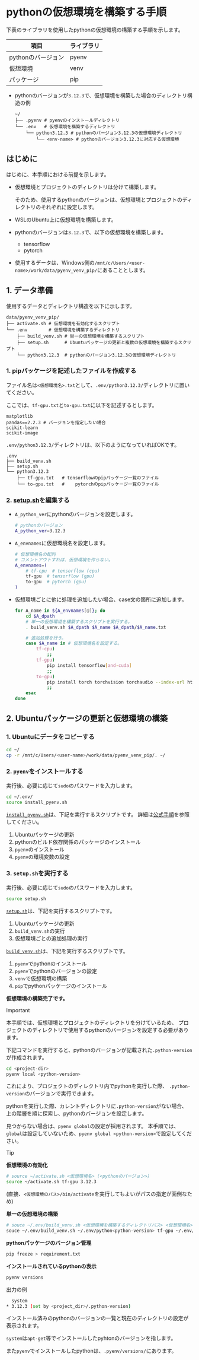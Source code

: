 <!--
    pythonの仮想環境を構築する手順を示す。
 -->

# pythonの仮想環境を構築する手順

下表のライブラリを使用したpythonの仮想環境の構築する手順を示します。

|項目              |ライブラリ|
|------------------|----------|
|pythonのバージョン|pyenv     |
|仮想環境          |venv      |
|パッケージ        |pip       |

* pythonのバージョンが`3.12.3`で、仮想環境を構築した場合のディレクトリ構造の例

    ``` none
    ~/
    ├── .pyenv # pyenvのインストールディレクトリ
    └── .env   # 仮想環境を構築するディレクトリ
        └── python3.12.3 # pythonのバージョン3.12.3の仮想環境ディレクトリ
            └── <env-name> # pythonのバージョン3.12.3に対応する仮想環境
    ```

## はじめに

はじめに、本手順における前提を示します。

* 仮想環境とプロジェクトのディレクトリは分けて構築します。

  そのため、使用するpythonのバージョンは、仮想環境とプロジェクトのディレクトリのそれぞれに設定します。

* WSLのUbuntu上に仮想環境を構築します。

* pythonのバージョンは`3.12.3`で、以下の仮想環境を構築します。

    * tensorflow
    * pytorch

* 使用するデータは、Windows側の`/mnt/c/Users/<user-name>/work/data/pyenv_venv_pip/`にあることとします。

## 1. データ準備

使用するデータとディレクトリ構造を以下に示します。

``` none
data/pyenv_venv_pip/
├── activate.sh # 仮想環境を有効化するスクリプト
└── .env        # 仮想環境を構築するディレクトリ
    ├── build_venv.sh # 単一の仮想環境を構築するスクリプト
    ├── setup.sh      # Ubuntuパッケージの更新と複数の仮想環境を構築するスクリプト
    └── python3.12.3  # pythonのバージョン3.12.3の仮想環境ディレクトリ
```

### 1. pipパッケージを記述したファイルを作成する

ファイル名は`<仮想環境名>.txt`として、`.env/python3.12.3/`ディレクトリに置いてください。

ここでは、`tf-gpu.txt`と`to-gpu.txt`に以下を記述するとします。

``` none
matplotlib
pandas==2.2.3 # バージョンを指定したい場合
scikit-learn
scikit-image
```

`.env/python3.12.3/`ディレクトリは、以下のようになっていればOKです。

``` none
.env
├── build_venv.sh
├── setup.sh
└── python3.12.3
    ├── tf-gpu.txt   # tensorflowのpipパッケージ一覧のファイル
    └── to-gpu.txt   #    pytorchのpipパッケージ一覧のファイル
```

### 2. [setup.sh](../data/pyenv_venv_pip/.env/setup.sh)を編集する

* `A_python_ver`にpythonのバージョンを設定します。

    ``` bash
    # pythonのバージョン
    A_python_ver=3.12.3
    ```

* `A_envnames`に仮想環境名を設定します。

    ``` bash
    # 仮想環境名の配列
    # コメントアウトすれば、仮想環境を作らない。
    A_envnames=(
        # tf-cpu  # tensorflow (cpu)
        tf-gpu  # tensorflow (gpu)
        to-gpu  # pytorch (gpu)
    )
    ```

* 仮想環境ごとに他に処理を追加したい場合、case文の箇所に追加します。

    ``` bash
    for A_name in ${A_envnames[@]}; do
        cd $A_dpath
        # 単一の仮想環境を構築するスクリプトを実行する。
        . build_venv.sh $A_dpath $A_name $A_dpath/$A_name.txt

        # 追加処理を行う。
        case $A_name in # 仮想環境名を設定する。
            tf-cpu)
                ;;
            tf-gpu)
                pip install tensorflow[and-cuda]
                ;;
            to-gpu)
                pip install torch torchvision torchaudio --index-url https://download.pytorch.org/whl/cu118
                ;;
        esac
    done
    ```

## 2. Ubuntuパッケージの更新と仮想環境の構築

### 1. Ubuntuにデータをコピーする

``` bash
cd ~/
cp -r /mnt/c/Users/<user-name>/work/data/pyenv_venv_pip/. ~/
```

### 2. `pyenv`をインストールする

実行後、必要に応じて`sudo`のパスワードを入力します。

``` bash
cd ~/.env/
source install_pyenv.sh
```

[`install_pyenv.sh`](../data/pyenv_venv_pip/.env/install_pyenv.sh)は、下記を実行するスクリプトです。
詳細は[公式手順](https://github.com/pyenv/pyenv)を参照してください。

1. Ubuntuパッケージの更新
2. pythonのビルド依存関係のパッケージのインストール
3. `pyenv`のインストール
4. `pyenv`の環境変数の設定

### 3. `setup.sh`を実行する

実行後、必要に応じて`sudo`のパスワードを入力します。

``` bash
source setup.sh
```

[`setup.sh`](../data/pyenv_venv_pip/.env/setup.sh)は、下記を実行するスクリプトです。

1. Ubuntuパッケージの更新
2. `build_venv.sh`の実行
3. 仮想環境ごとの追加処理の実行

[`build_venv.sh`](../data/pyenv_venv_pip/.env/build_venv.sh)は、下記を実行するスクリプトです。

1. `pyenv`でpythonのインストール
2. `pyenv`でpythonのバージョンの設定
3. `venv`で仮想環境の構築
4. `pip`でpythonパッケージのインストール

**仮想環境の構築完了です。**

> [!IMPORTANT]
>
> 本手順では、仮想環境とプロジェクトのディレクトリを分けているため、
> プロジェクトのディレクトリで使用するpythonのバージョンを設定する必要があります。
>
> 下記コマンドを実行すると、pythonのバージョンが記載された`.python-version`が作成されます。
>
> ``` bash
> cd <project-dir>
> pyenv local <python-version>
> ```
>
> これにより、プロジェクトのディレクトリ内でpythonを実行した際、
> `.python-version`のバージョンで実行できます。
>
> pythonを実行した際、カレントディレクトリに`.python-version`がない場合、
> 上の階層を順に探索し、pythonのバージョンを設定します。
>
> 見つからない場合は、`pyenv global`の設定が採用されます。
> 本手順では、`global`は設定していないため、`pyenv global <python-version>`で設定してください。

> [!TIP]
> **仮想環境の有効化**
>
> ``` bash
> # source ~/activate.sh <仮想環境名> (<pythonのバージョン>)
> source ~/activate.sh tf-gpu 3.12.3
> ```
>
> (直接、`<仮想環境のパス>/bin/activate`を実行してもよいがパスの指定が面倒なため)
>
> **単一の仮想環境の構築**
>
> ``` bash
> # souce ~/.env/build_venv.sh <仮想環境を構築するディレクトリパス> <仮想環境名> <pipパッケージ一覧のファイルパス>
> souce ~/.env/build_venv.sh ~/.env/python<python-version> tf-gpu ~/.env/python<python-version>/tf-gpu.txt
> ```
>
> **pythonパッケージのバージョン管理**
>
> ``` bash
> pip freeze > requirement.txt
> ```
>
> **インストールされているpythonの表示**
>
> ``` bash
> pyenv versions
> ```
>
> 出力の例
>
> ``` bash
>   system
> * 3.12.3 (set by <project_dir>/.python-version)
> ```
>
> インストール済みのpythonのバージョンの一覧と現在のディレクトリの設定が表示されます。
>
> `system`は`apt-get`等でインストールしたpyhtonのバージョンを指します。
>
> また`pyenv`でインストールしたpythonは、`.pyenv/versions/`にあります。

